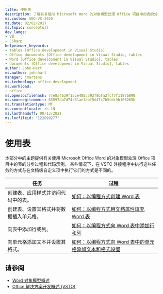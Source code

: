 ```yaml
---
title: 使用表
description: 了解有关使用 Microsoft Word 的对象模型处理 Office 项目中的表的分步过程和代码示例。
ms.custom: SEO-VS-2020
ms.date: 02/02/2017
ms.topic: conceptual
dev_langs:
- VB
- CSharp
helpviewer_keywords:
- tables [Office development in Visual Studio]
- Office documents [Office development in Visual Studio, tables
- Word [Office development in Visual Studio], tables
- documents [Office development in Visual Studio], tables
author: John-Hart
ms.author: johnhart
manager: jmartens
ms.technology: office-development
ms.workload:
- office
ms.openlocfilehash: 77e8a4639f15ce485c593f8bfa2fcf7f1187b890
ms.sourcegitcommit: 68897da7d74c31ae1ebf5d47c7b5ddc9b108265b
ms.translationtype: MT
ms.contentlocale: zh-CN
ms.lasthandoff: 08/13/2021
ms.locfileid: "122099277"
---
```

# <a name="work-with-tables"></a>使用表
  本部分中的主题提供有关使用 Microsoft Office Word 的对象模型处理 Office 项目中的表的分步过程和代码示例。 某些情况下，在 VSTO 外接程序中执行这些任务的方式与在文档级自定义项中执行它们的方式是不同的。

|任务|过程|
|----------|---------------|
|创建表、应用样式并访问代码中的表。|[如何：以编程方式创建 Word 表](../vsto/how-to-programmatically-create-word-tables.md)|
|创建表、设置其格式并将数据插入单元格。|[如何：以编程方式用文档属性填充 Word 表](../vsto/how-to-programmatically-populate-word-tables-with-document-properties.md)|
|向表中添加行或列。|[如何：以编程方式向 Word 表中添加行和列](../vsto/how-to-programmatically-add-rows-and-columns-to-word-tables.md)|
|向单元格添加文本并设置其格式。|[如何：以编程方式向 Word 表中的单元格添加文本和格式设置](../vsto/how-to-programmatically-add-text-and-formatting-to-cells-in-word-tables.md)|

## <a name="see-also"></a>请参阅
- [Word 对象模型概述](../vsto/word-object-model-overview.md)
- [Office 解决方案开发概述 &#40;VSTO&#41;](../vsto/office-solutions-development-overview-vsto.md)
